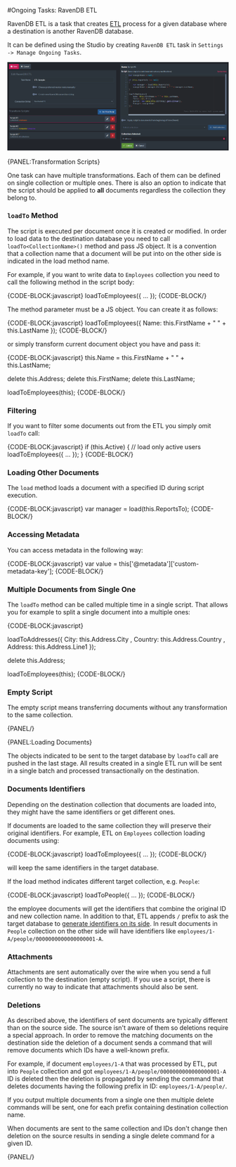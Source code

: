 ﻿#Ongoing Tasks: RavenDB ETL 

RavenDB ETL is a task that creates [ETL](../../../server/ongoing-tasks/etl/basics) process for a given database where a destination is another RavenDB database.


It can be defined using the Studio by creating `RavenDB ETL` task in `Settings -> Manage Ongoing Tasks`.

![Figure 1. Configure RavenDB ETL task](images/raven-etl-setup.png)

{PANEL:Transformation Scripts}

One task can have multiple transformations. Each of them can be defined on single collection or multiple ones. There is also an option to indicate that the script should be applied
to **all** documents regardless the collection they belong to.

### `loadTo` Method

The script is executed per document once it is created or modified. In order to load data to the destination database you need to call `loadTo<CollectionName>()` method and pass JS object.
It is a convention that a collection name that a document will be put into on the other side is indicated in the load method name. 

For example, if you want to write data to `Employees` collection you need to call the following method in the script body:

{CODE-BLOCK:javascript}
loadToEmployees({ ... });
{CODE-BLOCK/}

The method parameter must be a JS object. You can create it as follows:

{CODE-BLOCK:javascript}
loadToEmployees({
    Name: this.FirstName + " " + this.LastName
});
{CODE-BLOCK/}

or simply transform current document object you have and pass it:

{CODE-BLOCK:javascript}
this.Name = this.FirstName + " " + this.LastName;

delete this.Address;
delete this.FirstName;
delete this.LastName;

loadToEmployees(this);
{CODE-BLOCK/}

### Filtering

If you want to filter some documents out from the ETL you simply omit `loadTo` call:

{CODE-BLOCK:javascript}
if (this.Active) {
    // load only active users
    loadToEmployees({ ... });
}
{CODE-BLOCK/}

### Loading Other Documents

The `load` method loads a document with a specified ID during script execution.

{CODE-BLOCK:javascript}
var manager = load(this.ReportsTo);
{CODE-BLOCK/}

### Accessing Metadata

You can access metadata in the following way:

{CODE-BLOCK:javascript}
var value = this['@metadata']['custom-metadata-key'];
{CODE-BLOCK/}

### Multiple Documents from Single One

The `loadTo` method can be called multiple time in a single script. That allows you for example to split a single document into a multiple ones:

{CODE-BLOCK:javascript}

loadToAddresses({
    City: this.Address.City ,
    Country: this.Address.Country ,
    Address: this.Address.Line1
});

delete this.Address;

loadToEmployees(this);
{CODE-BLOCK/}

### Empty Script

The empty script means transferring documents without any transformation to the same collection.

{PANEL/}

{PANEL:Loading Documents}

The objects indicated to be sent to the target database by `loadTo` call are pushed in the last stage. All results created in a single ETL run will be sent in a single
batch and processed transactionally on the destination.

### Documents Identifiers

Depending on the destination collection that documents are loaded into, they might have the same identifiers or get different ones.

If documents are loaded to the same collection they will preserve their original identifiers. For example, ETL on `Employees` collection loading documents using:

{CODE-BLOCK:javascript}
loadToEmployees({ ... });
{CODE-BLOCK/}

will keep the same identifiers in the target database. 

If the load method indicates different target collection, e.g. `People`:

{CODE-BLOCK:javascript}
loadToPeople({ ... });
{CODE-BLOCK/}

the employee documents will get the identifiers that combine the original ID and new collection name. In addition to that, ETL appends `/` prefix to
ask the target database to [generate identifiers on its side](../../../client-api/document-identifiers/working-with-document-identifiers#server-side-generated-ids). In result 
documents in `People` collection on the other side will have identifiers like `employees/1-A/people/0000000000000000001-A`.

### Attachments

Attachments are sent automatically over the wire when you send a full collection to the destination (empty script). If you use a script, there is currently no way to indicate
that attachments should also be sent.

### Deletions

As described above, the identifiers of sent documents are typically different than on the source side. The source isn't aware of them so deletions require 
a special approach. In order to remove the matching documents on the destination side the deletion of a document sends a command that will remove documents which IDs have a well-known prefix.

For example, if document `employees/1-A` that was processed by ETL, put into `People` collection and got `employees/1-A/people/0000000000000000001-A` ID is deleted then the deletion 
is propagated by sending the command that deletes documents having the following prefix in ID: `employees/1-A/people/`. 

If you output multiple documents from a single one then multiple delete commands will be sent, one for each prefix containing destination collection name.

When documents are sent to the same collection and IDs don't change then deletion on the source results in sending a single delete command for a given ID.

{PANEL/}
